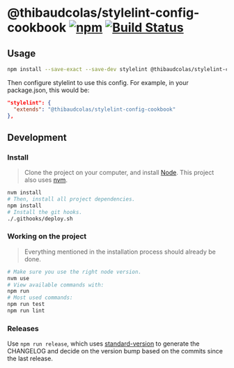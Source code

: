 # @thibaudcolas/stylelint-config-cookbook [![npm](https://img.shields.io/npm/v/stylelint-config-cookbook.svg?style=flat-square)](https://www.npmjs.com/package/@thibaudcolas/stylelint-config-cookbook) [![Build Status](https://travis-ci.com/thibaudcolas/stylelint-config-cookbook.svg?branch=master)](https://travis-ci.com/thibaudcolas/stylelint-config-cookbook)

## Usage

```sh
npm install --save-exact --save-dev stylelint @thibaudcolas/stylelint-config-cookbook
```

Then configure stylelint to use this config. For example, in your package.json, this would be:

```json
"stylelint": {
  "extends": "@thibaudcolas/stylelint-config-cookbook"
},
```

## Development

### Install

> Clone the project on your computer, and install [Node](https://nodejs.org). This project also uses [nvm](https://github.com/creationix/nvm).

```sh
nvm install
# Then, install all project dependencies.
npm install
# Install the git hooks.
./.githooks/deploy.sh
```

### Working on the project

> Everything mentioned in the installation process should already be done.

```sh
# Make sure you use the right node version.
nvm use
# View available commands with:
npm run
# Most used commands:
npm run test
npm run lint
```

### Releases

Use `npm run release`, which uses [standard-version](https://github.com/conventional-changelog/standard-version) to generate the CHANGELOG and decide on the version bump based on the commits since the last release.
